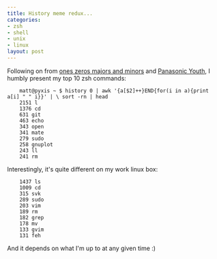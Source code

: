 ```yaml
--- 
title: History meme redux...
categories: 
- zsh
- shell
- unix
- linux
layout: post
---
```

Following on from [ones zeros majors and minors](http://ozmm.org/posts/git_bash_aliases.html) and [Panasonic Youth](http://robsanheim.com/2008/04/16/history-meme-onwards/), I humbly present my top 10 zsh commands: 

		matt@pyxis ~ $ history 0 | awk '{a[$2]++}END{for(i in a){print a[i] " " i}}' | \ sort -rn | head 
		2151 l 
		1376 cd 
		631 git 
		463 echo 
		343 open 
		341 mate 
		279 sudo 
		258 gnuplot 
		243 ll 
		241 rm 

Interestingly, it's quite different on my work linux box: 

		1437 ls 
		1009 cd 
		315 svk 
		289 sudo 
		203 vim 
		189 rm 
		182 grep 
		178 mv 
		133 gvim 
		131 feh 

And it depends on what I'm up to at any given time :)
